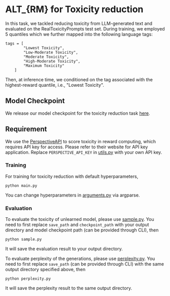# ALT_{RM} for Toxicity reduction

In this task, we tackled reducing toxicity from LLM-generated text and evaluated on the RealToxicityPrompts test set. During training, we employed 5 quantiles which we further mapped into the following language tags:

```
tags = [
        "Lowest Toxicity",
        "Low-Moderate Toxicity",
        "Moderate Toxicity",
        "High-Moderate Toxicity",
        "Maximum Toxicity"
    ]
```

Then, at inference time, we conditioned on the tag associated with the highest-reward quantile, i.e., "Lowest Toxicity".

## Model Checkpoint

We release our model checkpoint for the toxicity reduction task [here](https://drive.google.com/file/d/1x8Y5HMTrcekLdb0hP2pp3Wy3kICN9FDU/view?usp=sharing).

## Requirement

We use the [PerspectiveAPI](https://github.com/conversationai/perspectiveapi) to score toxicity in reward computing, which requires API key for access.
Please refer to their website for API key application. Replace `PERSPECTIVE_API_KEY` in [utils.py](alt/utils/utils.py) with your own API key.

### Training

For training for toxicity reduction with default hyperparameters,
```
python main.py
```
You can change hyperparameters in [arguments.py](arguments.py) via argparse.

### Evaluation

To evaluate the toxicity of unlearned model, please use [sample.py](sample.py). You need to first replace ``save_path`` and ``checkpoint_path`` with your output directory and model checkpoint path (can be provided through CLI), then
```
python sample.py
```
It will save the evaluation result to your output directory.

To evaluate perplexity of the generations, please use [perplexity.py](perplexity.py). You need to first replace ``save_path`` (can be provided through CLI) with the same output directory specified above, then
```
python perplexity.py
```
It will save the perplexity result to the same output directory.




